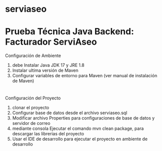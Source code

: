 # serviaseo

# Prueba Técnica Java Backend: Facturador ServiAseo

Configuración de Ambiente
1. debe Instalar Java JDK 17 y JRE 1.8
2. Instalar ultima versión de Maven
3. Configurar variables de entorno para Maven (ver manual de instalación de Maven)

#
Configuración del Proyecto
1. clonar el proyecto
2. Configurar base de datos desde el archivo serviaseo.sql
3. Modificar archivo Properties para configuraciones de base de datos y servidor de correo
4. mediante consola Ejecutar el comando mvn clean package, para descargar las librerias del proyecto
5. Usar el IDE de desarrollo para ejecutar el proyecto en ambiente de desarrollo




